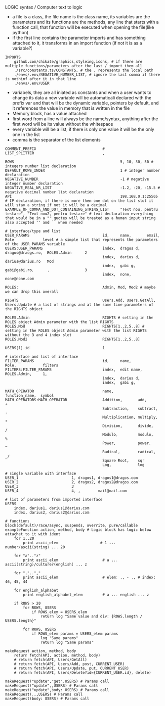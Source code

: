 LOGIC syntax / Computer text to logic

- a file is a class, the file name is the class name, its variables are the parameters and its functions are the methods, any line that starts with a function call, that function will be executed when opening the file(like python)
- if the first line contains the parameter imports and has something attached to it, it transforms in an import function (if not it is as a variable?)

```
IMPORTS
    github.com/chikate/graphics,styleing,icons, # if there are multiple functions/parameters after the last / import them all
    ./src/constants.ts/CONSTANTS, # the . represents the local path
    ./envs/.env/NEGATIVE_NUMBER_LIST, # ignore the last comma if there is nothinf after it in that line
    ./envs/.env/USER
```

- variabels, they are all iniated as constants and when a user wants to change its data a new variable will be automaticali declared with the prefix var and that will be the dynamic variable, pointers by default, and it references the value in memory that is written in the file
- Memory block, has a value attached
- first word from a line will always be the name/syntax, anything after the first word will be its value without the whitespace
- every variable will be a list, if there is only one value it will be the only one in the list
- comma is the separator of the list elements

```
COMMENT_PREFIX                              #
LIST_SPLITTER                               ,

ROWS                                                5, 10, 30, 50 # integers number list declaration
DEFAULT_ROWS_INDEX	                                1 # integer number declaration
NEGATIVE_NUMBER 	                                -1 # negative integer number declaration
NEGATIVE_REAL_NR_LIST                               -1.2, -20, -15.5 # negative decimal number list declaration
API                                                 198.168.0.1:25565 # IP declaration, if there is more then one dot on the list slot it will stay a string if not it will be a decimal
EXAMPLE_OF_COMMA_AND_DOT_CONTAINING_STRING_LIST     "Text nou, pentru testare", "Text nou2, pentru testare" # text declaration everything that would be in a "" quotes will be treated as a human input string also accepted '' and `` when needed

# interface/type and list
USER_PARAMS                                 id,     name,       email,             Role             level # a simple list that represents the parameters of the USER_PARAMS variable
USERS:USER_PARAMS                           index,  dragos d,   dragos@draogs.ro,  ROLES.Admin      2
                                            index,  darius d,   darius@darius.ro   Mod
                                            index,  gabi g,     gabi@gabi.ro,      ,                3
                                            index,  none,       none@none.com
                        
ROLES:                                      Admin, Mod, Mod2 # maybe we can drop this overall

RIGHTS                                      Users.Add, Users.GetAll, Users.Update # a list of strings and at the same time parameters of the RIGHTS object 

ROLES.Admin                                 RIGHTS # setting in the ROLES object Admin parameter with the list RIGHTS 
ROLES.Mod                                   RIGHTS[1..2,5..8] # setting in the ROLES object Admin parameter with the list RIGHTS without the 3 and 4 index slot
ROLES.Mod2                                  RIGHTS[1..2,5..8]

USERS[1].id                                 1

# interface and list of interface
FILTER_PARAMS                               id,     name,          Role,            filters
FILTERS:FILTER_PARAMS                       index,  edit name,     ROLES.Admin,     1,
                                            index,  darius d,
                                            index,  gabi g,  

MATH_OPERATOR                               name,           function_name,  symbol
MATH_OPERATORS:MATH_OPERATOR                Addition,       add,            +
                                            Subtraction,    subtract,       -
                                            Multiplication, multiply,       *
                                            Division,       divide,         /
                                            Modulo,         modulo,         %
                                            Power,          power,          ^
                                            Radical,        radical,        _/
                                            Square Root,    sqr
                                            Log,            log

# single variable with interface
USER_1                        1, dragos1, dragos1@dragos.com
USER_2                        2, dragos2, dragos2@dragos.com
USER_3                        3
USER_4                        4, ,        mail@mail.com

# list of parameters from imported interface
USERS
    index, darius1, darius1@darius.com
    index, darius2, darius2@darius.com

# functions
block(default)/race/async, suspends, overrite, pure/callable 
exampleFunction action, method, body # Logic block has logic below attachet to it with ident
    for 1..20
        print ascii_elem                   # 1 ... number/ascii(string) ... 20

    for "a".."z"
        print ascii_elem                    # a ... ascii(string)/culture?(english) ... z

    for "."..","
        print ascii_elem                    # elem: ., - ,, # index: 46, 45, 44

    for english_alphabet
        print english_alphabet_elem         # a ... english ... z

    if ROWS > 20
        for ROWS, USERS
            if ROWS_elem = USERS_elem
                return log "Same value and div: {ROWS.length / USERS.length}"

        for ROWS, USERS
            if ROWS_elem params = USERS_elem params
                log "Same params"
                return log "Same params"

makeRequest action, method, body
    return fetch(API, action, method, body)
    # return fetch(API, Users/GetAll)
    # return fetch(API, Users/Add, post, CURRENT_USER)
    # return fetch(API, Users/Update, put, CURRENT_USER)
    # return fetch(API, Users/Delete?id={CURRENT_USER.id}, delete)
    
makeRequest("update","get",USERS) # Params call
makeRequest("update",,USERS) # Params call
makeRequest("update",body: USERS) # Params call
makeRequest(,,,USERS) # Params call
makeRequest(body: USERS) # Params call
```